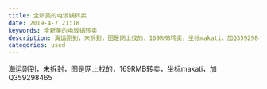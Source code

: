 ```yaml
---
title: 全新美的电饭锅转卖
date: 2019-4-7 21:18
keywords: 全新美的电饭锅转卖
description: 海运刚到，未拆封，图是网上找的，169RMB转卖，坐标makati，加Q359298465
categories: used
---
```

<td class="t_f" id="postmessage_3423935">

海运刚到，未拆封，图是网上找的，169RMB转卖，坐标makati，加Q359298465<br/>
<img alt="" border="0" class="zoom" data-cf-modified-4186112d0e8c7a1e7c375e88-="" file="http://www.flw.ph/data/appbyme/upload/image/201904/07/JO7Gg0vWqwsX.jpg" id="aimg_BkFRw" lazyloadthumb="1" onclick="" onmouseover="" src="http://www.flw.ph/data/appbyme/upload/image/201904/07/JO7Gg0vWqwsX.jpg"/><br/>
<br/>
<img alt="" border="0" class="zoom" data-cf-modified-4186112d0e8c7a1e7c375e88-="" file="http://www.flw.ph/data/appbyme/upload/image/201904/07/FX9rcjI6SeoU.jpg" id="aimg_DvSSZ" lazyloadthumb="1" onclick="" onmouseover="" src="http://www.flw.ph/data/appbyme/upload/image/201904/07/FX9rcjI6SeoU.jpg"/><br/>
<br/>
</td>
